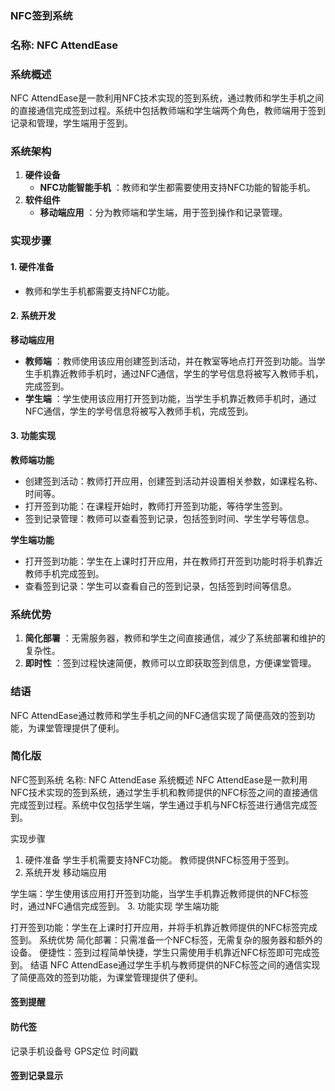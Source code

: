 ### NFC签到系统

### 名称: **NFC AttendEase**

### 系统概述

NFC AttendEase是一款利用NFC技术实现的签到系统，通过教师和学生手机之间的直接通信完成签到过程。系统中包括教师端和学生端两个角色，教师端用于签到记录和管理，学生端用于签到。

### 系统架构

1. **硬件设备**
   * **NFC功能智能手机** ：教师和学生都需要使用支持NFC功能的智能手机。
2. **软件组件**
   * **移动端应用** ：分为教师端和学生端，用于签到操作和记录管理。

### 实现步骤

#### 1. 硬件准备

* 教师和学生手机都需要支持NFC功能。

#### 2. 系统开发

**移动端应用**

* **教师端** ：教师使用该应用创建签到活动，并在教室等地点打开签到功能。当学生手机靠近教师手机时，通过NFC通信，学生的学号信息将被写入教师手机，完成签到。
* **学生端** ：学生使用该应用打开签到功能，当学生手机靠近教师手机时，通过NFC通信，学生的学号信息将被写入教师手机，完成签到。

#### 3. 功能实现

**教师端功能**

* 创建签到活动：教师打开应用，创建签到活动并设置相关参数，如课程名称、时间等。
* 打开签到功能：在课程开始时，教师打开签到功能，等待学生签到。
* 签到记录管理：教师可以查看签到记录，包括签到时间、学生学号等信息。

**学生端功能**

* 打开签到功能：学生在上课时打开应用，并在教师打开签到功能时将手机靠近教师手机完成签到。
* 查看签到记录：学生可以查看自己的签到记录，包括签到时间等信息。

### 系统优势

1. **简化部署** ：无需服务器，教师和学生之间直接通信，减少了系统部署和维护的复杂性。
2. **即时性** ：签到过程快速简便，教师可以立即获取签到信息，方便课堂管理。

### 结语

NFC AttendEase通过教师和学生手机之间的NFC通信实现了简便高效的签到功能，为课堂管理提供了便利。

### 简化版

NFC签到系统
名称: NFC AttendEase
系统概述
NFC AttendEase是一款利用NFC技术实现的签到系统，通过学生手机和教师提供的NFC标签之间的直接通信完成签到过程。系统中仅包括学生端，学生通过手机与NFC标签进行通信完成签到。

实现步骤

1. 硬件准备
   学生手机需要支持NFC功能。
   教师提供NFC标签用于签到。
2. 系统开发
   移动端应用

学生端：学生使用该应用打开签到功能，当学生手机靠近教师提供的NFC标签时，通过NFC通信完成签到。
3. 功能实现
学生端功能

打开签到功能：学生在上课时打开应用，并将手机靠近教师提供的NFC标签完成签到。
系统优势
简化部署：只需准备一个NFC标签，无需复杂的服务器和额外的设备。
便捷性：签到过程简单快捷，学生只需使用手机靠近NFC标签即可完成签到。
结语
NFC AttendEase通过学生手机与教师提供的NFC标签之间的通信实现了简便高效的签到功能，为课堂管理提供了便利。


#### 签到提醒



#### 防代签

记录手机设备号
GPS定位
时间戳

#### 签到记录显示

